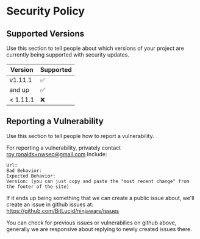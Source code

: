 # Security Policy

## Supported Versions

Use this section to tell people about which versions of your project are
currently being supported with security updates.

| Version  | Supported          |
| -------- | ------------------ |
| v1.11.1  | :white_check_mark: |
| and up   | :white_check_mark: |
| < 1.11.1 | :x:                |

## Reporting a Vulnerability

Use this section to tell people how to report a vulnerability.

For reporting a vulnerability, privately contact roy.ronalds+nwsec@gmail.com
Include:

    Url:
    Bad Behavior:
    Expected Behavior:
    Version: (you can just copy and paste the "most recent change" from the footer of the site)

If it ends up being something that we can create a public issue about, we'll create an issue in github issues at:
https://github.com/BitLucid/ninjawars/issues

You can check for previous issues or vulnerabilies on github above, generally we are responsive about replying to newly created issues there.

